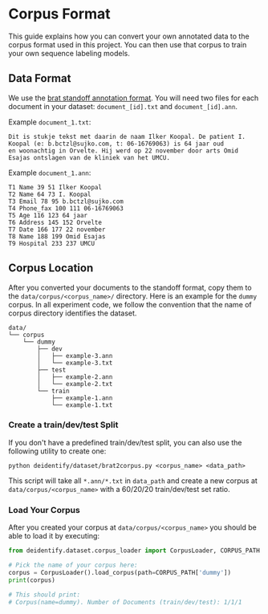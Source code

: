 # Corpus Format

This guide explains how you can convert your own annotated data to the corpus format used in this project. You can then use that corpus to train your own sequence labeling models.

## Data Format

We use the [brat standoff annotation format](https://brat.nlplab.org/standoff.html). You will need two files for each document in your dataset: `document_[id].txt` and `document_[id].ann`.

Example `document_1.txt`:

```
Dit is stukje tekst met daarin de naam Ilker Koopal. De patient I. Koopal (e: b.bctzl@sujko.com, t: 06-16769063) is 64 jaar oud
en woonachtig in Orvelte. Hij werd op 22 november door arts Omid Esajas ontslagen van de kliniek van het UMCU.
```

Example `document_1.ann`:

```
T1 Name 39 51 Ilker Koopal
T2 Name 64 73 I. Koopal
T3 Email 78 95 b.bctzl@sujko.com
T4 Phone_fax 100 111 06-16769063
T5 Age 116 123 64 jaar
T6 Address 145 152 Orvelte
T7 Date 166 177 22 november
T8 Name 188 199 Omid Esajas
T9 Hospital 233 237 UMCU
```

## Corpus Location

After you converted your documents to the standoff format, copy them to the `data/corpus/<corpus_name>/` directory. Here is an example for the `dummy` corpus. In all experiment code, we follow the convention that the name of corpus directory identifies the dataset.

```
data/
└── corpus
    └── dummy
        ├── dev
        │   ├── example-3.ann
        │   └── example-3.txt
        ├── test
        │   ├── example-2.ann
        │   └── example-2.txt
        └── train
            ├── example-1.ann
            └── example-1.txt
```

### Create a train/dev/test Split

If you don't have a predefined train/dev/test split, you can also use the following utility to create one:

```
python deidentify/dataset/brat2corpus.py <corpus_name> <data_path>
```

This script will take all `*.ann/*.txt` in `data_path` and create a new corpus at `data/corpus/<corpus_name>` with a 60/20/20 train/dev/test set ratio.

### Load Your Corpus

After you created your corpus at `data/corpus/<corpus_name>` you should be able to load it by executing:

```py
from deidentify.dataset.corpus_loader import CorpusLoader, CORPUS_PATH

# Pick the name of your corpus here:
corpus = CorpusLoader().load_corpus(path=CORPUS_PATH['dummy'])
print(corpus)

# This should print:
# Corpus(name=dummy). Number of Documents (train/dev/test): 1/1/1
```
